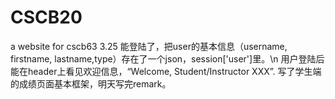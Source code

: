 # CSCB20
a website for cscb63
3.25 能登陆了，把user的基本信息（username, firstname, lastname,type）存在了一个json，session['user']里。\n
     用户登陆后能在header上看见欢迎信息，“Welcome, Student/Instructor XXX”.
     写了学生端的成绩页面基本框架，明天写完remark。
